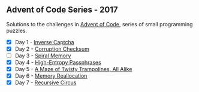 ## Advent of Code Series - 2017

Solutions to the challenges in [Advent of Code](http://adventofcode.com/2017/about), series of small programming puzzles.

- [x] Day 1 - [Inverse Captcha](http://adventofcode.com/2017/day/1)
- [x] Day 2 - [Corruption Checksum](http://adventofcode.com/2017/day/2)
- [ ] Day 3 - [Spiral Memory](http://adventofcode.com/2017/day/3)
- [x] Day 4 - [High-Entropy Passphrases](http://adventofcode.com/2017/day/4)
- [x] Day 5 - [A Maze of Twisty Trampolines, All Alike](http://adventofcode.com/2017/day/5)
- [x] Day 6 - [Memory Reallocation](http://adventofcode.com/2017/day/6)
- [x] Day 7 - [Recursive Circus](http://adventofcode.com/2017/day/7)
